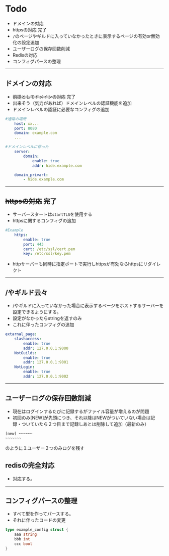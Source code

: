 # Todo
- ドメインの対応
- ~~httpsの対応~~ 完了
- `/`のページやギルドに入っていなかったときに表示するページの有効or無効化の設定追加
- ユーザーログの保存回数削減
- Redisの対応
- コンフィグパースの整理

---

## ドメインの対応
- ~~前提としてドメインの対応~~ 完了
- 出来そう（気力があれば）ドメインレベルの認証機能を追加
- ドメインレベルの認証に必要なコンフィグの追加
```yaml
#通常の場所
    host: xx...
    port: 8080
    domain: example.com
    ...
```
```yaml
#ドメインレベルに伴った
    server:
        domain:
            enable: true
            addr: hide.example.com

    domain_privart:
        - hide.example.com
```

---

## ~~httpsの対応~~ 完了
- サーバースタートは`startTLS`を使用する
- httpsに関するコンフィグの追加
```yaml
#Example
    https:
        enable: true
        port: 443
        cert: /etc/ssl/cert.pem
        key: /etc/ssl/key.pem
```
- httpサーバーも同時に指定ポートで実行しhttpsが有効ならhttpsにリダイレクト

---

## /やギルド云々
- /やギルドに入っていなかった場合に表示するページをホストするサーバーを設定できるようにする。
- 設定がなかったらstringを返すのみ
- これに伴ったコンフィグの追加
```yaml
extarnal_page:
    slashaccess: 
        enable: true
        addr: 127.0.0.1:9000
    NotGuilds: 
        enable: true
        addr: 127.0.0.1:9001
    NotLogin: 
        enable: true
        addr: 127.0.0.1:9002
```

---

## ユーザーログの保存回数削減
- 現在はログインするたびに記録するがファイル容量が増えるのが問題
- 初回のみ[NEW]が先頭につき、それ以降はNEWがついていない場合は記録・ついていたら２つ目まで記録しあとは削除して追加（最新のみ）
```log
[new] ~~~~~~
~~~~~~~
```
のように１ユーザー２つのみログを残す

## redisの完全対応
- 対応する。

---

## コンフィグパースの整理
- すべて型を作ってパースする。
- それに伴ったコードの変更

```go
type example_config struct {
    aaa string
    bbb int
    ccc bool
}
```
